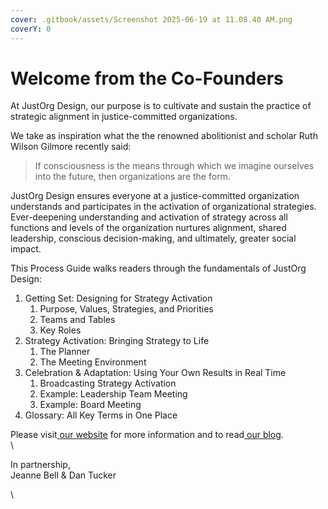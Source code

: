 ```yaml
---
cover: .gitbook/assets/Screenshot 2025-06-19 at 11.08.40 AM.png
coverY: 0
---
```


# Welcome from the Co-Founders

At JustOrg Design, our purpose is to cultivate and sustain the practice of strategic alignment in justice-committed organizations.

We take as inspiration what the the renowned abolitionist and scholar Ruth Wilson Gilmore recently said:

> If consciousness is the means through which we imagine ourselves into the future, then organizations are the form.



JustOrg Design ensures everyone at a justice-committed organization understands and participates in the activation of organizational strategies. Ever-deepening understanding and activation of strategy across all functions and levels of the organization nurtures alignment, shared leadership, conscious decision-making, and ultimately, greater social impact.

This Process Guide walks readers through the fundamentals of JustOrg Design:

1. Getting Set: Designing for Strategy Activation
   1. Purpose, Values, Strategies, and Priorities
   2. Teams and Tables
   3. Key Roles
2. Strategy Activation:  Bringing Strategy to Life
   1. The Planner
   2. The Meeting Environment
3. Celebration & Adaptation: Using Your Own Results in Real Time
   1. Broadcasting Strategy Activation
   2. Example: Leadership Team Meeting
   3. Example: Board Meeting
4. Glossary: All Key Terms in One Place

Please visit[ our website](https://guide.justorgdesign.com/www.justorgdesign.com) for more information and to read[ our blog](https://www.justorgdesign.com/blog).\
\


In partnership,\
Jeanne Bell & Dan Tucker

\
